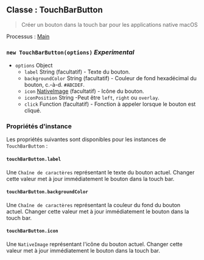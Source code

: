 ## Classe : TouchBarButton

> Créer un bouton dans la touch bar pour les applications native macOS

Processus : [Main](../tutorial/quick-start.md#main-process)

### `new TouchBarButton(options)` *Experimental*

* `options` Object 
  * `label` String (facultatif) - Texte du bouton.
  * `backgroundColor` String (facultatif) - Couleur de fond hexadécimal du bouton, c.-à-d. `#ABCDEF`.
  * `icon` [NativeImage](native-image.md) (facultatif) - Icône du bouton.
  * `iconPosition` String -Peut être `left`, `right` ou `overlay`.
  * `click` Function (facultatif) - Fonction à appeler lorsque le bouton est cliqué.

### Propriétés d'instance

Les propriétés suivantes sont disponibles pour les instances de `TouchBarButton` :

#### `touchBarButton.label`

Une `Chaîne de caractères` représentant le texte du bouton actuel. Changer cette valeur met à jour immédiatement le bouton dans la touch bar.

#### `touchBarButton.backgroundColor`

Une `Chaîne de caractères` représentant la couleur du fond du bouton actuel. Changer cette valeur met à jour immédiatement le bouton dans la touch bar.

#### `touchBarButton.icon`

Une `NativeImage` représentant l'icône du bouton actuel. Changer cette valeur met à jour immédiatement le bouton dans la touch bar.